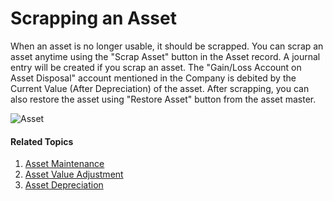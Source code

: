 <!-- add breadcrumbs -->
# Scrapping an Asset
When an asset is no longer usable, it should be scrapped. You can scrap an asset anytime using the "Scrap Asset" button in the Asset record. A journal entry will be created if you scrap an asset.
The "Gain/Loss Account on Asset Disposal" account mentioned in the Company is debited by the Current Value (After Depreciation) of the asset. After scrapping, you can also restore the asset using "Restore Asset" button from the asset master.

<img class="screenshot" alt="Asset" src="{{docs_base_url}}/assets/img/asset/scrap-journal-entry.png">

#### Related Topics
1. [Asset Maintenance](/docs/user/manual/en/asset/asset-maintenance)
1. [Asset Value Adjustment](/docs/user/manual/en/asset/asset-value-adjustment)
1. [Asset Depreciation](/docs/user/manual/en/asset/asset-depreciation)
